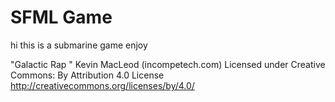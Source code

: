 # SFML Game
hi
this is a submarine game
enjoy


"Galactic Rap " Kevin MacLeod (incompetech.com)
Licensed under Creative Commons: By Attribution 4.0 License
http://creativecommons.org/licenses/by/4.0/